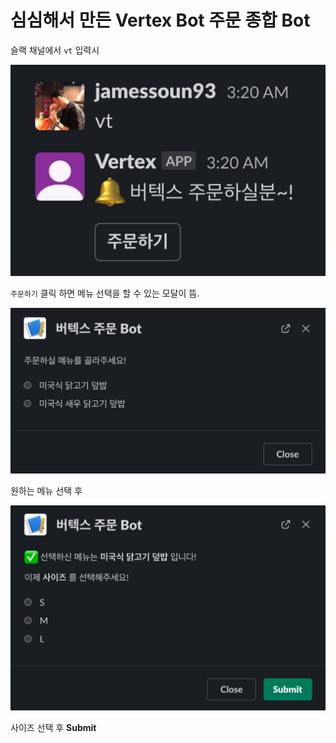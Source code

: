 # 심심해서 만든 Vertex Bot 주문 종합 Bot

슬랙 채널에서 `vt` 입력시

![1](1.png)

`주문하기` 클릭 하면 메뉴 선택을 할 수 있는 모달이 뜸.

![2](2.png)

원하는 메뉴 선택 후

![3](3.png)

사이즈 선택 후 **Submit**